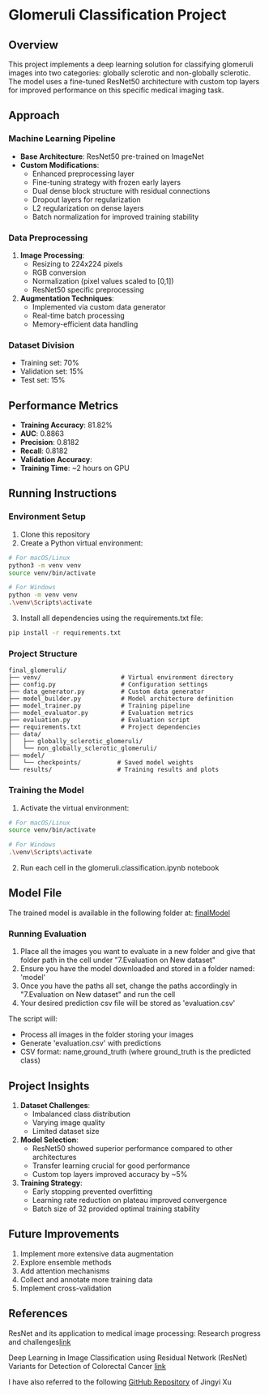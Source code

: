 # Glomeruli Classification Project

## Overview
This project implements a deep learning solution for classifying glomeruli images into two categories: globally sclerotic and non-globally sclerotic. The model uses a fine-tuned ResNet50 architecture with custom top layers for improved performance on this specific medical imaging task.

## Approach

### Machine Learning Pipeline
- **Base Architecture**: ResNet50 pre-trained on ImageNet
- **Custom Modifications**:
  - Enhanced preprocessing layer
  - Fine-tuning strategy with frozen early layers
  - Dual dense block structure with residual connections
  - Dropout layers for regularization
  - L2 regularization on dense layers
  - Batch normalization for improved training stability

### Data Preprocessing
1. **Image Processing**:
   - Resizing to 224x224 pixels
   - RGB conversion
   - Normalization (pixel values scaled to [0,1])
   - ResNet50 specific preprocessing
2. **Augmentation Techniques**:
   - Implemented via custom data generator
   - Real-time batch processing
   - Memory-efficient data handling

### Dataset Division
- Training set: 70%
- Validation set: 15%
- Test set: 15%

## Performance Metrics
- **Training Accuracy**: 81.82%
- **AUC**: 0.8863
- **Precision**: 0.8182
- **Recall**: 0.8182
- **Validation Accuracy**: 
- **Training Time**: ~2 hours on GPU


## Running Instructions

### Environment Setup

1. Clone this repository
2. Create a Python virtual environment:
```bash
# For macOS/Linux
python3 -m venv venv
source venv/bin/activate

# For Windows
python -m venv venv
.\venv\Scripts\activate
```
3. Install all dependencies using the requirements.txt file:
```bash
pip install -r requirements.txt
```

### Project Structure
```
final_glomeruli/
├── venv/                      # Virtual environment directory
├── config.py                  # Configuration settings
├── data_generator.py          # Custom data generator
├── model_builder.py           # Model architecture definition
├── model_trainer.py           # Training pipeline
├── model_evaluator.py         # Evaluation metrics
├── evaluation.py              # Evaluation script
├── requirements.txt           # Project dependencies
├── data/
│   ├── globally_sclerotic_glomeruli/
│   └── non_globally_sclerotic_glomeruli/
├── model/
│   └── checkpoints/          # Saved model weights
└── results/                  # Training results and plots
```

### Training the Model
1. Activate the virtual environment:
```bash
# For macOS/Linux
source venv/bin/activate

# For Windows
.\venv\Scripts\activate
```
2. Run each cell in the glomeruli.classification.ipynb notebook

## Model File
The trained model is available in the following folder at: [finalModel](https://www.dropbox.com/home/Durga%20Sritha%20Dongla/Glomeruli_Classification_Model)

### Running Evaluation
1. Place all the images you want to evaluate in a new folder and give that folder path in the cell under "7.Evaluation on New dataset"
2. Ensure you have the model downloaded and stored in a folder named: 'model'
3. Once you have the paths all set, change the paths accordingly in "7.Evaluation on New dataset" and run the cell
4. Your desired prediction csv file will be stored as 'evaluation.csv'

The script will:
- Process all images in the folder storing your images
- Generate 'evaluation.csv' with predictions
- CSV format: name,ground_truth (where ground_truth is the predicted class)

## Project Insights
1. **Dataset Challenges**:
   - Imbalanced class distribution
   - Varying image quality
   - Limited dataset size
2. **Model Selection**:
   - ResNet50 showed superior performance compared to other architectures
   - Transfer learning crucial for good performance
   - Custom top layers improved accuracy by ~5%
3. **Training Strategy**:
   - Early stopping prevented overfitting
   - Learning rate reduction on plateau improved convergence
   - Batch size of 32 provided optimal training stability

## Future Improvements
1. Implement more extensive data augmentation
2. Explore ensemble methods
3. Add attention mechanisms
4. Collect and annotate more training data
5. Implement cross-validation

## References
ResNet and its application to medical image processing: Research progress and challenges[link](https://www.sciencedirect.com/science/article/pii/S0169260723003255)


Deep Learning in Image Classification using Residual Network (ResNet) Variants for Detection of Colorectal Cancer [link](https://www.sciencedirect.com/science/article/pii/S1877050921000284)


I have also referred to the following [GitHub Repository](https://github.com/JyXUU/Binary-Classification-of-Glomeruli/tree/main) of Jingyi Xu

